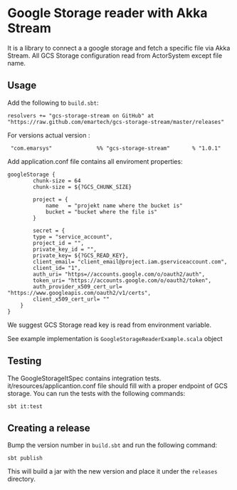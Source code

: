 # Google Storage reader with Akka Stream

It is a library to connect a a google storage and fetch a specific file via Akka Stream. All GCS Storage configuration read from ActorSystem except file name.


## Usage

Add the following to `build.sbt`:

    resolvers += "gcs-storage-stream on GitHub" at "https://raw.github.com/emartech/gcs-storage-stream/master/releases"

For versions actual version :

     "com.emarsys"              %% "gcs-storage-stream"       % "1.0.1"

Add application.conf file contains all enviroment properties:

    googleStorage {
            chunk-size = 64
            chunk-size = ${?GCS_CHUNK_SIZE}

            project = {
                name   = "projekt name where the bucket is"
                bucket = "bucket where the file is"
            }
        
            secret = {
            type = "service_account",
            project_id = "",
            private_key_id = "",
            private_key= ${?GCS_READ_KEY},
            client_email= "client_email@project.iam.gserviceaccount.com",
            client_id= "1",
            auth_uri= "https=//accounts.google.com/o/oauth2/auth",
            token_uri= "https://accounts.google.com/o/oauth2/token",
            auth_provider_x509_cert_url= "https://www.googleapis.com/oauth2/v1/certs",
            client_x509_cert_url= ""
        }
    }
We suggest GCS Storage read key is read from environment variable.

See example implementation is `GoogleStorageReaderExample.scala` object

Testing
------------------
The GoogleStorageItSpec contains integration tests. it/resources/applicantion.conf file should fill with a proper endpoint of GCS storage. You can run the tests with the following commands:

    sbt it:test

Creating a release
------------------

Bump the version number in `build.sbt` and run the following command:

    sbt publish

This will build a jar with the new version and place it under the `releases` directory.
